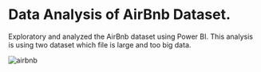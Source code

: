 # Data Analysis of AirBnb Dataset.

Exploratory and analyzed the AirBnb dataset using Power BI. This analysis is using two dataset which file is large and too big data.

![airbnb](https://github.com/wanie-tech/airbnbanalysis/assets/107450054/77ce3f58-2c92-441f-a5c9-eb879e7a684f)
